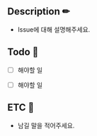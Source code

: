 ## Description ✏
- Issue에 대해 설명해주세요.


## Todo 📝
- [ ] 해야할 일 
- [ ] 해야할 일


## ETC 📌
- 남길 말을 적어주세요.
